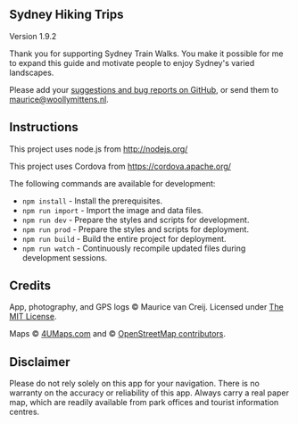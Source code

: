 ## Sydney Hiking Trips

Version 1.9.2

Thank you for supporting Sydney Train Walks. You make it possible for me to expand this guide and motivate people to enjoy Sydney's varied landscapes.

Please add your [suggestions and bug reports on GitHub](https://github.com/WoollyMittens/sydneytrainwalks-web-app/issues), or send them to [maurice@woollymittens.nl](mailto:maurice@woollymittens.nl).

## Instructions

This project uses node.js from http://nodejs.org/

This project uses Cordova from https://cordova.apache.org/

The following commands are available for development:
+ `npm install` - Install the prerequisites.
+ `npm run import` - Import the image and data files.
+ `npm run dev` - Prepare the styles and scripts for development.
+ `npm run prod` - Prepare the styles and scripts for deployment.
+ `npm run build` - Build the entire project for deployment.
+ `npm run watch` - Continuously recompile updated files during development sessions.

## Credits

App, photography, and GPS logs &copy; Maurice van Creij. Licensed under [The MIT License](https://opensource.org/licenses/MIT).

Maps &copy; [4UMaps.com](https://4umaps.com/) and &copy; [OpenStreetMap contributors](https://www.openstreetmap.org/copyright).

## Disclaimer

Please do not rely solely on this app for your navigation. There is no warranty on the accuracy or reliability of this app. Always carry a real paper map, which are readily available from park offices and tourist information centres.
